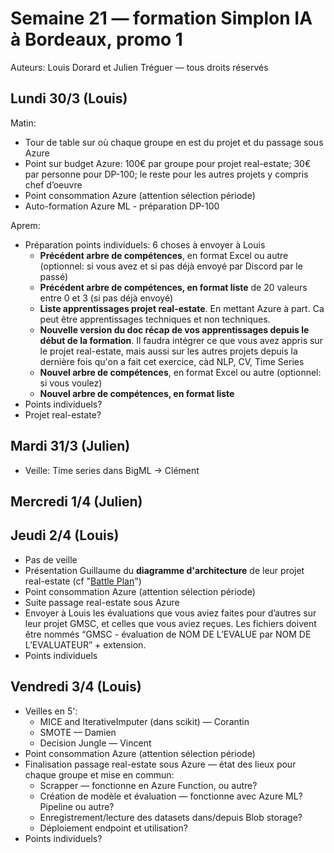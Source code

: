 # Semaine 21 — formation Simplon IA à Bordeaux, promo 1

Auteurs: Louis Dorard et Julien Tréguer — tous droits réservés

## Lundi 30/3 (Louis)

Matin:
* Tour de table sur où chaque groupe en est du projet et du passage sous Azure
* Point sur budget Azure: 100€ par groupe pour projet real-estate; 30€ par personne pour DP-100; le reste pour les autres projets y compris chef d’oeuvre
* Point consommation Azure (attention sélection période)
* Auto-formation Azure ML - préparation DP-100

Aprem:
* Préparation points individuels: 6 choses à envoyer à Louis
  * **Précédent arbre de compétences**, en format Excel ou autre (optionnel: si vous avez et si pas déjà envoyé par Discord par le passé)
  * **Précédent arbre de compétences, en format liste** de 20 valeurs entre 0 et 3 (si pas déjà envoyé)
  * **Liste apprentissages projet real-estate**. En mettant Azure à part. Ca peut être apprentissages techniques et non techniques.
  * **Nouvelle version du doc récap de vos apprentissages depuis le début de la formation**. Il faudra intégrer ce que vous avez appris sur le projet real-estate, mais aussi sur les autres projets depuis la dernière fois qu'on a fait cet exercice, càd NLP, CV, Time Series
  * **Nouvel arbre de compétences**, en format Excel ou autre (optionnel: si vous voulez)
  * **Nouvel arbre de compétences, en format liste**
* Points individuels?
* Projet real-estate?

## Mardi 31/3 (Julien)

* Veille: Time series dans BigML -> Clément

## Mercredi 1/4 (Julien)

## Jeudi 2/4 (Louis)

* Pas de veille
* Présentation Guillaume du **diagramme d'architecture** de leur projet real-estate (cf "[Battle Plan](https://docs.google.com/presentation/d/1oetYdzHJYhJFiQCietzi2FQSB6ytCLpKYnuOTevd3ms/edit#slide=id.g722598b18e_0_268)")
* Point consommation Azure (attention sélection période)
* Suite passage real-estate sous Azure
* Envoyer à Louis les évaluations que vous aviez faites pour d’autres sur leur projet GMSC, et celles que vous aviez reçues. Les fichiers doivent être nommés “GMSC - évaluation de NOM DE L’EVALUE par NOM DE L’EVALUATEUR” + extension.
* Points individuels


## Vendredi 3/4 (Louis)

* Veilles en 5':
  * MICE and IterativeImputer (dans scikit) — Corantin
  * SMOTE — Damien
  * Decision Jungle — Vincent
* Point consommation Azure (attention sélection période)
* Finalisation passage real-estate sous Azure — état des lieux pour chaque groupe et mise en commun:
  * Scrapper — fonctionne en Azure Function, ou autre?
  * Création de modèle et évaluation — fonctionne avec Azure ML? Pipeline ou autre?
  * Enregistrement/lecture des datasets dans/depuis Blob storage?
  * Déploiement endpoint et utilisation?
* Points individuels?
